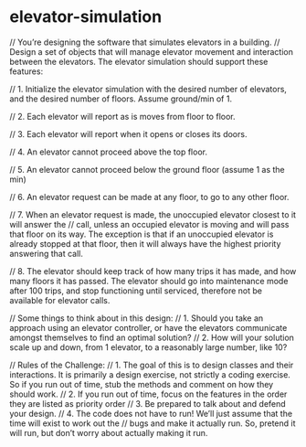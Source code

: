 # elevator-simulation

// You’re designing the software that simulates elevators in a building.
// Design a set of objects that will manage elevator movement and interaction between the elevators. The elevator simulation should support these features:



// 1. Initialize the elevator simulation with the desired number of elevators, and the desired number of floors. Assume ground/min of 1.

// 2. Each elevator will report as is moves from floor to floor.

// 3. Each elevator will report when it opens or closes its doors.

// 4. An elevator cannot proceed above the top floor.

// 5. An elevator cannot proceed below the ground floor (assume 1 as the min)

// 6. An elevator request can be made at any floor, to go to any other floor.

// 7. When an elevator request is made, the unoccupied elevator closest to it will answer the
// call, unless an occupied elevator is moving and will pass that floor on its way. The exception is that if an unoccupied elevator is already stopped at that floor, then it will always have the highest priority answering that call.

// 8. The elevator should keep track of how many trips it has made, and how many floors it has passed. The elevator should go into maintenance mode after 100 trips, and stop functioning until serviced, therefore not be available for elevator calls.




// Some things to think about in this design:
// 1. Should you take an approach using an elevator controller, or have the elevators communicate amongst themselves to find an optimal solution?
// 2. How will your solution scale up and down, from 1 elevator, to a reasonably large number, like 10?




// Rules of the Challenge:
// 1. The goal of this is to design classes and their interactions. It is primarily a design exercise, not strictly a coding exercise. So if you run out of time, stub the methods and comment on how they should work.
// 2. If you run out of time, focus on the features in the order they are listed as priority order
// 3. Be prepared to talk about and defend your design.
// 4. The code does not have to run! We’ll just assume that the time will exist to work out the
// bugs and make it actually run. So, pretend it will run, but don’t worry about actually making it run.
